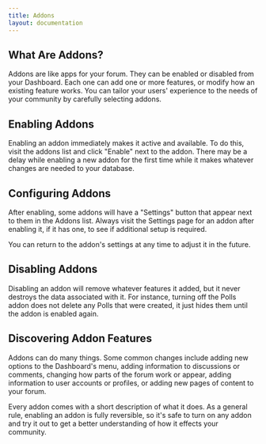 ```yaml
---
title: Addons
layout: documentation
---
```


## What Are Addons?

Addons are like apps for your forum. They can be enabled or disabled from your Dashboard. Each one can add one or more features, or modify how an existing feature works. You can tailor your users' experience to the needs of your community by carefully selecting addons.

## Enabling Addons

Enabling an addon immediately makes it active and available. To do this, visit the addons list and click "Enable" next to the addon. There may be a delay while enabling a new addon for the first time while it makes whatever changes are needed to your database. 

## Configuring Addons

After enabling, some addons will have a "Settings" button that appear next to them in the Addons list. Always visit the Settings page for an addon after enabling it, if it has one, to see if additional setup is required.

You can return to the addon's settings at any time to adjust it in the future.

## Disabling Addons

Disabling an addon will remove whatever features it added, but it never destroys the data associated with it. For instance, turning off the Polls addon does not delete any Polls that were created, it just hides them until the addon is enabled again.

## Discovering Addon Features

Addons can do many things. Some common changes include adding new options to the Dashboard's menu, adding information to discussions or comments, changing how parts of the forum work or appear, adding information to user accounts or profiles, or adding new pages of content to your forum.

Every addon comes with a short description of what it does. As a general rule, enabling an addon is fully reversible, so it's safe to turn on any addon and try it out to get a better understanding of how it effects your community.

